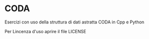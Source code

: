 # CODA
Esercizi con uso della struttura di dati astratta CODA in Cpp e Python

Per Lincenza d'uso aprire il file LICENSE
